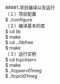 ####1.项目编译以及运行  
（１）项目配置　　  
$ ./configure  
（２）编译基本的库    
$ cd lib         
$ make          
$ cd ../libfree  
$ make  
（３）运行实例  
$ cd tcpcliserv  
$ make  
$ ./tcpserv01meg  
$ ./tcpcli01meg